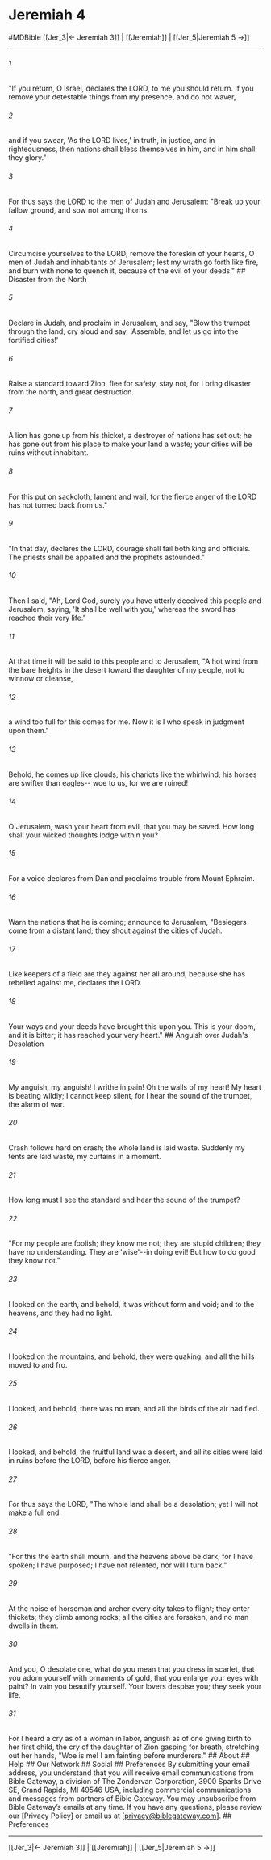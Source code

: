 # Jeremiah 4
#MDBible
[[Jer_3|← Jeremiah 3]] | [[Jeremiah]] | [[Jer_5|Jeremiah 5 →]]

***






###### 1 


"If you return, O Israel, declares the LORD, to me you should return. If you remove your detestable things from my presence, and do not waver, 





###### 2 


and if you swear, 'As the LORD lives,' in truth, in justice, and in righteousness, then nations shall bless themselves in him, and in him shall they glory." 





###### 3 


For thus says the LORD to the men of Judah and Jerusalem: "Break up your fallow ground, and sow not among thorns. 





###### 4 


Circumcise yourselves to the LORD; remove the foreskin of your hearts, O men of Judah and inhabitants of Jerusalem; lest my wrath go forth like fire, and burn with none to quench it, because of the evil of your deeds." ## Disaster from the North 





###### 5 


Declare in Judah, and proclaim in Jerusalem, and say, "Blow the trumpet through the land; cry aloud and say, 'Assemble, and let us go into the fortified cities!' 





###### 6 


Raise a standard toward Zion, flee for safety, stay not, for I bring disaster from the north, and great destruction. 





###### 7 


A lion has gone up from his thicket, a destroyer of nations has set out; he has gone out from his place to make your land a waste; your cities will be ruins without inhabitant. 





###### 8 


For this put on sackcloth, lament and wail, for the fierce anger of the LORD has not turned back from us." 





###### 9 


"In that day, declares the LORD, courage shall fail both king and officials. The priests shall be appalled and the prophets astounded." 





###### 10 


Then I said, "Ah, Lord God, surely you have utterly deceived this people and Jerusalem, saying, 'It shall be well with you,' whereas the sword has reached their very life." 





###### 11 


At that time it will be said to this people and to Jerusalem, "A hot wind from the bare heights in the desert toward the daughter of my people, not to winnow or cleanse, 





###### 12 


a wind too full for this comes for me. Now it is I who speak in judgment upon them." 





###### 13 


Behold, he comes up like clouds; his chariots like the whirlwind; his horses are swifter than eagles-- woe to us, for we are ruined! 





###### 14 


O Jerusalem, wash your heart from evil, that you may be saved. How long shall your wicked thoughts lodge within you? 





###### 15 


For a voice declares from Dan and proclaims trouble from Mount Ephraim. 





###### 16 


Warn the nations that he is coming; announce to Jerusalem, "Besiegers come from a distant land; they shout against the cities of Judah. 





###### 17 


Like keepers of a field are they against her all around, because she has rebelled against me, declares the LORD. 





###### 18 


Your ways and your deeds have brought this upon you. This is your doom, and it is bitter; it has reached your very heart." ## Anguish over Judah's Desolation 





###### 19 


My anguish, my anguish! I writhe in pain! Oh the walls of my heart! My heart is beating wildly; I cannot keep silent, for I hear the sound of the trumpet, the alarm of war. 





###### 20 


Crash follows hard on crash; the whole land is laid waste. Suddenly my tents are laid waste, my curtains in a moment. 





###### 21 


How long must I see the standard and hear the sound of the trumpet? 





###### 22 


"For my people are foolish; they know me not; they are stupid children; they have no understanding. They are 'wise'--in doing evil! But how to do good they know not." 





###### 23 


I looked on the earth, and behold, it was without form and void; and to the heavens, and they had no light. 





###### 24 


I looked on the mountains, and behold, they were quaking, and all the hills moved to and fro. 





###### 25 


I looked, and behold, there was no man, and all the birds of the air had fled. 





###### 26 


I looked, and behold, the fruitful land was a desert, and all its cities were laid in ruins before the LORD, before his fierce anger. 





###### 27 


For thus says the LORD, "The whole land shall be a desolation; yet I will not make a full end. 





###### 28 


"For this the earth shall mourn, and the heavens above be dark; for I have spoken; I have purposed; I have not relented, nor will I turn back." 





###### 29 


At the noise of horseman and archer every city takes to flight; they enter thickets; they climb among rocks; all the cities are forsaken, and no man dwells in them. 





###### 30 


And you, O desolate one, what do you mean that you dress in scarlet, that you adorn yourself with ornaments of gold, that you enlarge your eyes with paint? In vain you beautify yourself. Your lovers despise you; they seek your life. 





###### 31 


For I heard a cry as of a woman in labor, anguish as of one giving birth to her first child, the cry of the daughter of Zion gasping for breath, stretching out her hands, "Woe is me! I am fainting before murderers." ## About ## Help ## Our Network ## Social ## Preferences By submitting your email address, you understand that you will receive email communications from Bible Gateway, a division of The Zondervan Corporation, 3900 Sparks Drive SE, Grand Rapids, MI 49546 USA, including commercial communications and messages from partners of Bible Gateway. You may unsubscribe from Bible Gateway&rsquo;s emails at any time. If you have any questions, please review our [Privacy Policy] or email us at [privacy@biblegateway.com]. ## Preferences

***

[[Jer_3|← Jeremiah 3]] | [[Jeremiah]] | [[Jer_5|Jeremiah 5 →]]
